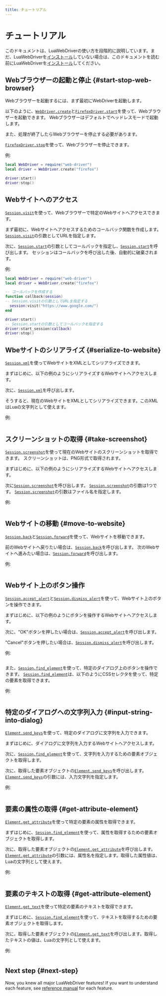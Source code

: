 ```yaml
---
title: チュートリアル
---
```


# チュートリアル

このドキュメントは、LuaWebDriverの使い方を段階的に説明しています。まだ、LuaWebDriverを[インストール][install]していない場合は、このドキュメントを読む前にLuaWebDriverを[インストール][install]してください。

## Webブラウザーの起動と停止 {#start-stop-web-browser}

Webブラウザーを起動するには、まず最初にWebDriverを起動します。

以下のように、[`WebDriver.create`][webdriver-create]と[`FirefoxDriver.start`][firefoxdriver-start]を使って、Webブラウザーを起動できます。
Webブラウザーはデフォルトでヘッドレスモードで起動します。

また、処理が終了したらWebブラウザーを停止する必要があります。

[`FirefoxDriver.stop`][firefoxdriver-stop]を使って、Webブラウザーを停止できます。

例:

```lua
local WebDriver = require("web-driver")
local driver = WebDriver.create("firefox")

driver:start()
driver:stop()
```

## Webサイトへのアクセス

[`Session.visit`][session-visit]を使って、Webブラウザーで特定のWebサイトへアクセスできます。

まず最初に、Webサイトへアクセスするためのコールバック関数を作成します。
[`Session.visit`][session-visit]の引数としてURLを指定します。

次に、[`Session.start`][session-start]の引数としてコールバックを指定し、[`Session.start`][session-start]を呼び出します。
セッションはコールバックを呼び出した後、自動的に破棄されます。

例:

```lua
local WebDriver = require("web-driver")
local driver = WebDriver.create("firefox")

-- コールバックを作成する
function callback(session)
-- Session.visitの引数としてURLを指定する
  session:visit("https://www.google.com/")
end

driver:start()
-- Session.startの引数としてコールバックを指定する
driver:start_session(callback)
driver:stop()
```

## Wbeサイトのシリアライズ {#serialize-to-website}

[`Session.xml`][session-xml]を使ってWebサイトをXMLとしてシリアライズできます。

まずはじめに、以下の例のようにシリアライズするWebサイトへアクセスします。

次に、[`Session.xml`][session-xml]を呼び出します。

そうすると、現在のWebサイトをXMLとしてシリアライズできます。このXMLはLuaの文字列として使えます。

例:

```lua
```

## スクリーンショットの取得 {#take-screenshot}

[`Session.screenshot`][session-screenshot]を使って現在のWebサイトのスクリーンショットを取得できます。
スクリーンショットは、PNG形式で取得されます。

まずはじめに、以下の例のようにシリアライズするWebサイトへアクセスします。

次に[`Session.screenshot`][session-screenshot]を呼び出します。
[`Session.screenshot`][session-screenshot]の引数は1つです。
[`Session.screenshot`][session-screenshot]の引数はファイル名を指定します。

例:

```lua
```

## Webサイトの移動 {#move-to-website}

[`Session.back`][session-back]と[`Session.forward`][session-forward]を使って、Webサイトを移動できます。

前のWebサイトへ戻りたい場合は、[`Session.back`][session-back]を呼び出します。
次のWebサイトへ進みたい場合は、[`Session.forward`][session-forward]を呼び出します。

例:

```lua
```

## Webサイト上のボタン操作

[`Session.accept_alert`][session-accept-alert]と[`Session.dismiss_alert`][session-dismiss-alert]を使って、Webサイト上のボタンを操作できます。

まずはじめに、以下の例のようにボタンを操作するWebサイトへアクセスします。

次に、"OK"ボタンを押したい場合は、[`Session.accept_alert`][session-accept-alert]を呼び出します。

"Cancel"ボタンを押したい場合は、[`Session.dismiss_alert`][session-dismiss-alert]を呼び出します。

例:

```lua

```

また、[`Session.find_element`][session-find-element]を使って、特定のダイアログ上のボタンを操作できます。
[`Session.find_element`][session-find-element]は、以下のようにCSSセレクタを使って、特定の要素を取得できます。

例:

```lua

```

## 特定のダイアログへの文字列入力 {#input-string-into-dialog}

[`Element.send_keys`][element-send-keys]を使って、特定のダイアログに文字列を入力できます。

まずはじめに、ダイアログに文字列を入力するWebサイトへアクセスします。

次に、[`Session.find_element`][session-find-element]を使って、文字列を入力するための要素オブジェクトを取得します。

次に、取得した要素オブジェクトの[`Element.send_keys`][element-send-keys]を呼び出します。[`Element.send_keys`][element-send-keys]の引数には、入力文字列を指定します。

例:

```lua
```

## 要素の属性の取得 {#get-attribute-element}

[`Element.get_attribute`][element-get-attribute]を使って特定の要素の属性を取得できます。

まずはじめに、[`Session.find_element`][session-find-element]を使って、属性を取得するための要素オブジェクトを取得します。

次に、取得した要素オブジェクトの[`Element.get_attribute`][element-get-attribute]を呼び出します。[`Element.get_attribute`][element-get-attribute]の引数には、属性名を指定します。取得した属性値は、Luaの文字列として使えます。

例:

```lua
```

## 要素のテキストの取得 {#get-attribute-element}

[`Element.get_text`][element-get-text]を使って特定の要素のテキストを取得できます。

まずはじめに、[`Session.find_element`][session-find-element]を使って、テキストを取得するための要素オブジェクトを取得します。

次に、取得した要素オブジェクトの[`Element.get_text`][element-get-text]を呼び出します。取得したテキストの値は、Luaの文字列として使えます。

例:

```lua
```

## Next step {#next-step}

Now, you knew all major LuaWebDriver features! If you want to understand each feature, see [reference manual][reference] for each feature.


[install]:../install/

[webdriver-create]:../reference/webdriver.html#create

[firefoxdriver-start]:../reference/firefoxdriver.html#start

[firefoxdriver-stop]:../reference/firefoxdriver.html#stop

[session-start]:../reference/session.html#start

[session-visit]:../reference/session.html#visit

[session-xml]:../reference/session.html#xml

[session-screenshot]:../reference/session.html#screenshot

[session-back]:../reference/session.html#back

[session-forward]:../reference/session.html#forward

[session-accept-alert]:../reference/session.html#accept_alert

[session-dismiss-alert]:../reference/session.html#dismiss_alert

[session-find-element]:../reference/session.html#find_element

[element-send-keys]:../reference/element.html#send_keys

[element-get-attribute]:../reference/element.html#get_attribute

[element-get-text]:../reference/element.html#text

[reference]:../reference/
